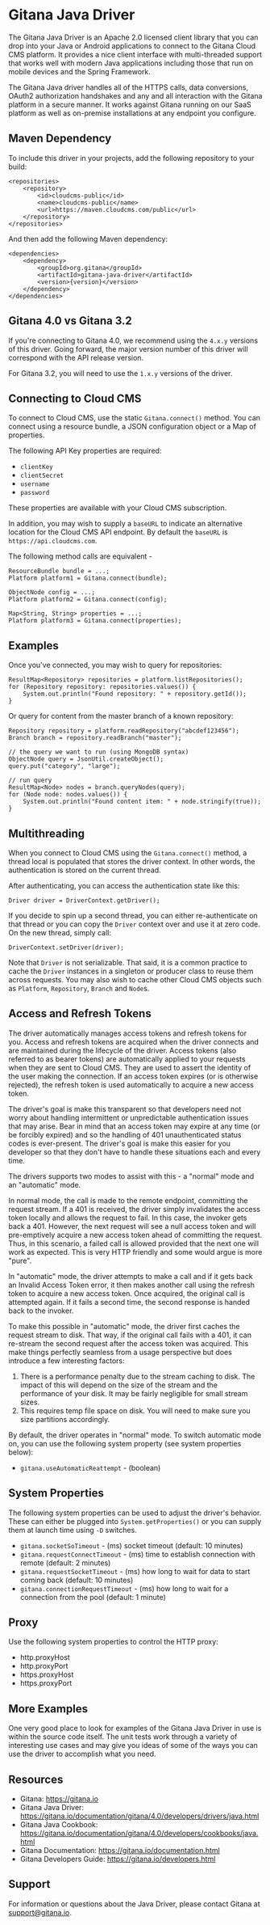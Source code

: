 # Gitana Java Driver

The Gitana Java Driver is an Apache 2.0 licensed client library that you can drop into your Java or Android
applications to connect to the Gitana Cloud CMS platform.  It provides a nice client interface with multi-threaded support that works
well with modern Java applications including those that run on mobile devices and the Spring Framework.

The Gitana Java driver handles all of the HTTPS calls, data conversions, OAuth2 authorization handshakes and any and
all interaction with the Gitana platform in a secure manner.  It works against Gitana running on our SaaS platform
as well as on-premise installations at any endpoint you configure.

## Maven Dependency

To include this driver in your projects, add the following repository to your build:

````
<repositories>
    <repository>
        <id>cloudcms-public</id>
        <name>cloudcms-public</name>
        <url>https://maven.cloudcms.com/public</url>
    </repository>
</repositories>
````

And then add the following Maven dependency:

````
<dependencies>
    <dependency>
        <groupId>org.gitana</groupId>
        <artifactId>gitana-java-driver</artifactId>
        <version>{version}</version>
    </dependency>
</dependencies>
````

## Gitana 4.0 vs Gitana 3.2

If you're connecting to Gitana 4.0, we recommend using the `4.x.y` versions of this driver.  Going forward,
the major version number of this driver will correspond with the API release version. 

For Gitana 3.2, you will need to use the `1.x.y` versions of the driver.

## Connecting to Cloud CMS

To connect to Cloud CMS, use the static `Gitana.connect()` method.  You can connect using a resource bundle, a JSON
configuration object or a Map of properties.

The following API Key properties are required:

- `clientKey`
- `clientSecret`
- `username`
- `password`

These properties are available with your Cloud CMS subscription.

In addition, you may wish to supply a `baseURL` to indicate an alternative location for the Cloud CMS API endpoint.
By default the `baseURL` is `https://api.cloudcms.com`.

The following method calls are equivalent -

````
ResourceBundle bundle = ...;
Platform platform1 = Gitana.connect(bundle);

ObjectNode config = ...;
Platform platform2 = Gitana.connect(config);

Map<String, String> properties = ...;
Platform platform3 = Gitana.connect(properties);
````

## Examples

Once you've connected, you may wish to query for repositories:

````
ResultMap<Repository> repositories = platform.listRepositories();
for (Repository repository: repositories.values()) {
    System.out.println("Found repository: " + repository.getId());
}
````

Or query for content from the master branch of a known repository:

````
Repository repository = platform.readRepository("abcdef123456");
Branch branch = repository.readBranch("master");

// the query we want to run (using MongoDB syntax)
ObjectNode query = JsonUtil.createObject();
query.put("category", "large");

// run query
ResultMap<Node> nodes = branch.queryNodes(query);
for (Node node: nodes.values()) {
    System.out.println("Found content item: " + node.stringify(true));
}
````

## Multithreading

When you connect to Cloud CMS using the `Gitana.connect()` method, a thread local is populated that stores the driver
context.  In other words, the authentication is stored on the current thread.

After authenticating, you can access the authentication state like this:

````
Driver driver = DriverContext.getDriver();
````

If you decide to spin up a second thread, you can either re-authenticate on that thread or you can copy the `Driver`
context over and use it at zero code.  On the new thread, simply call:

````
DriverContext.setDriver(driver);
````

Note that `Driver` is not serializable.  That said, it is a common practice to cache the `Driver` instances in a
singleton or producer class to reuse them across requests.  You may also wish to cache other Cloud CMS objects such as
`Platform`, `Repository`, `Branch` and `Node`s.

## Access and Refresh Tokens

The driver automatically manages access tokens and refresh tokens for you.  Access and refresh tokens are acquired when
the driver connects and are maintained during the lifecycle of the driver.  Access tokens (also referred to as bearer
tokens) are automatically applied to your requests when they are sent to Cloud CMS.  They are used to assert the identity
of the user making the connection.  If an access token expires (or is otherwise rejected), the refresh token is used
automatically to acquire a new access token.

The driver's goal is make this transparent so that developers need not worry about handling intermittent or unpredictable
authentication issues that may arise.  Bear in mind that an access token may expire at any time (or be forcibly expired)
and so the handling of 401 unauthenticated status codes is ever-present.  The driver's goal is make this easier for you
developer so that they don't have to handle these situations each and every time.

The drivers supports two modes to assist with this - a "normal" mode and an "automatic" mode.

In normal mode, the call is made to the remote endpoint, committing the request stream.  If a 401 is received, the
driver simply invalidates the access token locally and allows the request to fail.  In this case, the invoker gets back
a 401.  However, the next request will see a null access token and will pre-emptively acquire a new access token ahead
of committing the request.  Thus, in this scenario, a failed call is allowed provided that the next one will work
as expected.  This is very HTTP friendly and some would argue is more "pure".

In "automatic" mode, the driver attempts to make a call and if it gets back an Invalid Access Token error, it then makes
another call using the refresh token to acquire a new access token.  Once acquired, the original call is attempted again.
If it fails a second time, the second response is handed back to the invoker.

To make this possible in "automatic" mode, the driver first caches the request stream to disk.  That way, if the original
call fails with a 401, it can re-stream the second request after the access token was acquired.  This make things perfectly
seamless from a usage perspective but does introduce a few interesting factors:

1.  There is a performance penalty due to the stream caching to disk.  The impact of this will depend on the size of the
stream and the performance of your disk.  It may be fairly negligible for small stream sizes.
2.  This requires temp file space on disk.  You will need to make sure you size partitions accordingly.

By default, the driver operates in "normal" mode.  To switch automatic mode on, you can use the following system
property (see system properties below):

- `gitana.useAutomaticReattempt` - (boolean)


## System Properties

The following system properties can be used to adjust the driver's behavior.  These can either be plugged into
`System.getProperties()` or you can supply them at launch time using `-D` switches.

- `gitana.socketSoTimeout` - (ms) socket timeout (default: 10 minutes)
- `gitana.requestConnectTimeout` - (ms) time to establish connection with remote (default: 2 minutes)
- `gitana.requestSocketTimeout` - (ms) how long to wait for data to start coming back (default: 10 minutes)
- `gitana.connectionRequestTimeout` - (ms) how long to wait for a connection from the pool (default: 1 minute)

## Proxy

Use the following system properties to control the HTTP proxy:

- http.proxyHost
- http.proxyPort
- https.proxyHost
- https.proxyPort

## More Examples

One very good place to look for examples of the Gitana Java Driver in use is within the source code itself.  The
unit tests work through a variety of interesting use cases and may give you ideas of some of the ways you can use the
driver to accomplish what you need.

## Resources

* Gitana: https://gitana.io
* Gitana Java Driver: https://gitana.io/documentation/gitana/4.0/developers/drivers/java.html
* Gitana Java Cookbook: https://gitana.io/documentation/gitana/4.0/developers/cookbooks/java.html
* Gitana Documentation: https://gitana.io/documentation.html
* Gitana Developers Guide: https://gitana.io/developers.html

## Support

For information or questions about the Java Driver, please contact Gitana
at <a href="mailto:support@gitana.io">support@gitana.io</a>.
